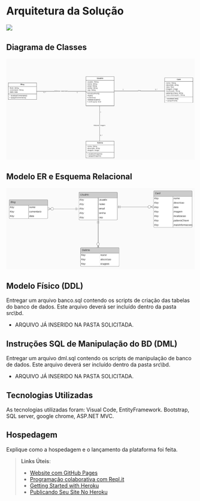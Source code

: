 # Arquitetura da Solução

<img src="img/Componentes.png"/>

## Diagrama de Classes

<img src="img/Diagrama de classes.png"/>

## Modelo ER e Esquema Relacional

<img src="img/Modelo ER.png"/>

## Modelo Físico (DDL)

Entregar um arquivo banco.sql contendo os scripts de criação das tabelas do banco de dados. Este arquivo deverá ser incluído dentro da pasta src\bd.
- ARQUIVO JÁ INSERIDO NA PASTA SOLICITADA.

## Instruções SQL de Manipulação do BD (DML)

Entregar um arquivo dml.sql contendo os scripts de manipulação de banco de dados. Este arquivo deverá ser incluído dentro da pasta src\bd.
- ARQUIVO JÁ INSERIDO NA PASTA SOLICITADA.

## Tecnologias Utilizadas

As tecnologias utilizadas foram: Visual Code, EntityFramework. Bootstrap, SQL server, google chrome, ASP.NET MVC.

## Hospedagem

Explique como a hospedagem e o lançamento da plataforma foi feita.

> **Links Úteis**:
>
> - [Website com GitHub Pages](https://pages.github.com/)
> - [Programação colaborativa com Repl.it](https://repl.it/)
> - [Getting Started with Heroku](https://devcenter.heroku.com/start)
> - [Publicando Seu Site No Heroku](http://pythonclub.com.br/publicando-seu-hello-world-no-heroku.html)
